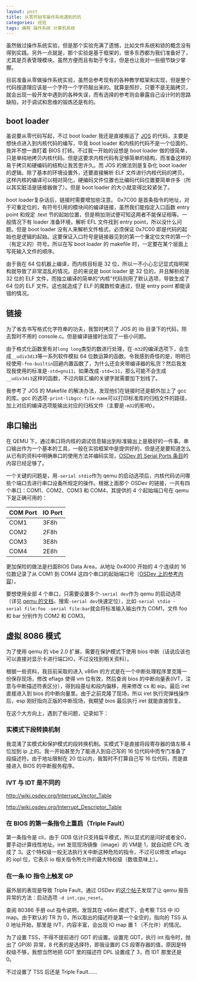 ```yaml
---
layout: post
title: 从零开始写操作系统遇到的坑
categories: 经验
tags: 编程 操作系统 计算机系统
---
```


虽然做过操作系统实验，但是那个实验充满了遗憾，比如文件系统和锁的概念没有得到实践。另外一点就是，那个实验是基于框架的，很多东西都为我们准备好了，尤其是页表管理模块。虽然方便而且有助于专注，但是也让我对一些细节缺少掌握。

目前准备从零做操作系统实验，虽然会参考现有的各种教学框架和实现，但是整个代码按道理应该是一个字符一个字符敲出来的。就算是照抄，只要不是无脑拷贝，就会出现一般开发中遇到的各种失误，而有选择的参考则会暴露自己设计时的思路缺陷，对于调试和思维的锻炼还是有的。

## boot loader

虽说要从零代码写起，不过 boot loader 我还是直接搬运了 [JOS](https://pdos.csail.mit.edu/6.828/2014/) 的代码，主要是想快点进入到内核代码的编写，毕竟 boot loader 和内核的代码不是一个位面的，我并不想一直盯着 BIOS 打转。不过我一开始的设想是 boot loader 做的很简单，只是单纯地拷贝内核代码。但是这要求内核代码有足够简单的结构，而准备这样的易于拷贝和硬编码的结构让我苦思许久。而 JOS 的做法则是复杂化 boot loader 的逻辑。除了基本的环境设置外，还要直接解析 ELF 文件进行内核代码的拷贝。这样内核的编译可以相对简化，硬编码文件位置也比编码代码位置要简单许多（所以其实脏活是链接器做了）。但是 boot loader 的大小就变得比较紧张了。

boot loader复杂话后，链接时需要增加些注意。 0x7C00 是首条指令的地址，对于可重定位的，有符号引用的模块间的编译链接，虽然我们能指定入口函数 entry point 和规定 .text 节的起始位置，但是稍加测试便可知这两者不能保证相等。一般情况下有 loader 准备环境，解析 EFL 文件找到 entry point，所以没什么问题。但是 boot loader 没有人来解析文件格式，必须保证 0x7C00 即是代码的起始也是逻辑的起始。这要保证入口符号是链接器见到的第一个重定位文件的第一个（有定义的）符号。所以在写 boot loader 的 makefile 时，一定要在某个层面上写死输入文件的顺序。

由于我在 64 位机器上编译，而内核目标是 32 位，所以一不小心忘记显式指明架构就导致了非常混乱的情况。总的来说是 boot loader 是 32 位的，并且解析的是 32 位的 ELF 文件，而独立编译的简单的“内核”代码则用了默认选项，导致生成了 64 位的 ELF 文件。这也就造成了 ELF 的魔数检查通过，但是 entry point 都能读错的情况。

## 链接

为了省去书写格式化字符串的功夫，我暂时拷贝了 JOS 的 lib 目录下的代码，除去暂时不用的 console.c。但是编译链接时出现了一些小问题。

由于格式化函数里有对`long long`类型的数进行处理，在`-m32`的编译选项下，会生成`__udiv3di3`等一系列软件模拟 64 位数运算的函数。令我感到奇怪的是，明明已经使用`-fno-builtin`回避内置函数了，为什么还会夹带编译器的私货？然后我发现我使用的标准是`-std=gnu11`，如果改成`-std=c11`，那么可能不会生成`__udiv3di3`这样的函数，不过内联汇编的关键字就需要加下划线了。

我参考了 JOS 的 Makefile 的解决办法，发现他们在链接时还是额外加上了 gcc 的库。gcc 的选项`-print-libgcc-file-name`可以打印标准库的归档文件的路径，加上对应的编译选项能输出对应的归档文件（主要是`-m32`的影响）。

## 串口输出

在 QEMU 下，通过串口将内核的调试信息输出到标准输出上是极好的一件事。串口输出作为一个基本的工具，一般在实验框架中是提供好的，但是还是要知道怎么从已有的资料中明确串口的使用方法并编码实现，[OSDev 的 Serial Ports 条目](http://wiki.osdev.org/Serial_Ports)的内容已经足够了。

一个关键的问题是，用`-serial stdio`作为 qemu 的启动选项后，内核代码访问哪些个端口去进行串口设备所规定的操作。根据上面那个 OSDev 的链接，一共有四个串口：COM1、COM2、COM3 和 COM4，其提供的 4 个起始端口号在 qemu 下是正确可用的：

|COM Port|IO Port|
|--------|-------|
|COM1|3F8h|
|COM2|2F8h|
|COM3|3E8h|
|COM4|2E8h|

更加保险的做法是扫面BIOS Data Area，从地址 0x4000 开始的 4 个连续的 16 位数记录了从 COM1 到 COM4 这四个串口的起始端口号（[OSDev 上的参考内容](http://wiki.osdev.org/Memory_Map_(x86)#BIOS_Data_Area_.28BDA.29)）。

要想使用全部 4 个串口，只需要设置多个`-serial dev`作为 qemu 的启动选项（详见 [qemu 的文档](http://wiki.qemu.org/download/qemu-doc.html)，搜索`-serial dev`快速定位），比如`-serial stdio -serial file:foo -serial file:bar`就会将标准输入输出作为 COM1，文件 foo 和 bar 分别作为 COM2 和 COM3。

## 虚拟 8086 模式

为了使用 qemu 的 vbe 2.0 扩展，需要在保护模式下使用 bios 中断（话说应该也可以直接对显示卡进行端口IO，不过没找到相关资料）。

根据一些资料，我目前采取的进入 v86m 的方式是在一个中断处理程序里克隆一份保存现场，修改 eflags 使得 vm 位有效，然后查询 bios 的中断向量表(IVT，注意与中断描述符表区分），得到段基址和段内偏移，用来修改 cs 和 eip。最后 iret 直接进入到 bios 的中断向量里。由于之前克隆了现场，所以 iret 执行完弹栈操作后，esp 刚好指向正版的中断现场，我期望 bios 最后执行 iret 就能直接恢复。

在这个大方向上，遇到了些问题，记录如下：

### 实模式下段转换机制

我混淆了实模式和保护模式的段转换机制。实模式下是直接将段寄存器的值左移 4 位加到 ip 上的。我一开始甚至为了能进入到自己写的 16 位代码中而专门准备了段描述符。由于地址限制在 20 位以内，我暂时不打算自己写 16 位代码，而是直接进入 BIOS 的中断服务程序。

### IVT 与 IDT 是不同的

http://wiki.osdev.org/Interrupt_Vector_Table

http://wiki.osdev.org/Interrupt_Descriptor_Table

### 在 BIOS 的第一条指令上重启（Triple Fault）

第一条指令是 cli，由于 GDB 估计只支持扁平模式，所以显式的是问好或者全0，要手动计算线性地址。iret 发现现场镜像（image）的 VM是 1，就自动把 CPL 改成了 3。这个特权级一般无法执行关中断这种危险的指令，不过可以修改 eflags 的 iopl 位，它表示 io 相关指令所允许的最大特权级（数值意味上）。

### 在一条 IO 指令上触发 GP

最外层的表现是导致 Triple Fault，通过 OSDev 的[这个帖子](http://forum.osdev.org/viewtopic.php?f=1&t=25523)发现了让 qemu 报告异常的方法：启动选项 `-d int,cpu_reset`。

查阅 80386 手册 out 指令说明，发现其在 v86m 模式下，会考察 TSS 中 IO map。由于默认的 TR 为 0，所以取出的描述符是第一个全空的，指向的 TSS 从 0 地址开始，那里是 IVT，内容丰富，会出现 IO map 置 1 （不允许）的情况。

为了设置 TSS，不得不提前进行 GDT 的设置。设置完 GDT，执行 int 指令时，抛出了 GP(8) 异常，8 代表的是选择符，即我设置的 CS 段寄存器的值，原因是特权级不够，我想当然地把 GDT 里的描述符 DPL 设置成了 3，而 IDT 那里还是 0。

不过设置了 TSS 后还是 Triple Fault......
